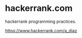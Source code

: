 # hackerrank.com

hackerrank programming practices.

<a href="https://www.hackerrank.com/a_diaz">https://www.hackerrank.com/a_diaz</a>
